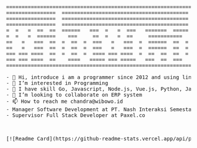 <pre>==============================================================
================  =========================================  =
================  =========================================  =
================  =========================================  =
=  =   =  ==  ==  ======   ===  =   =  ===   =======  =====  =
=  =   =  ======    ===     ==  =   =  ==     ===========    =
==   =   ===  ==  =  ==  =  ===   =   ===  =  ======  ==  =  =
==   =   ===  ==  =  ==  =  ===   =   ===  =  ======  ==  =  =
=== === ====  ==  =  ==  =  ==== === ====  =  ==  ==  ==  =  =
=== === ====  ==    ====   ===== === =====   ===  ==  ===    =
==============================================================</pres>

- 👋 Hi, introduce i am a programmer since 2012 and using linux since 2007
- 👀 I’m interested in Programming
- 🌱 I have skill Go, Javascript, Node.js, Vue.js, Python, Java, PHP, Laravel, MySQL, MongoDB & PostgreSQL
- 💞️ I’m looking to collaborate on ERP system
- 📫 How to reach me chandra@wibowo.id
- Manager Software Development at PT. Nash Interaksi Semesta
- Supervisor Full Stack Developer at Paxel.co

<!---
wibowo-id/wibowo-id is a ✨ special ✨ repository because its `README.md` (this file) appears on your GitHub profile.
You can click the Preview link to take a look at your changes.
--->

[![Readme Card](https://github-readme-stats.vercel.app/api/pin/?username=anuraghazra&repo=github-readme-stats)](https://github.com/anuraghazra/github-readme-stats)
